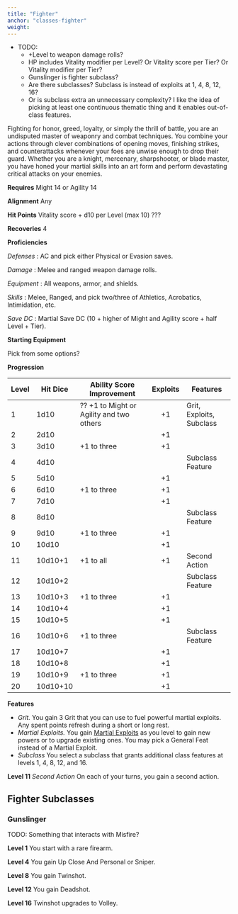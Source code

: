 ```yaml
---
title: "Fighter"
anchor: "classes-fighter"
weight:
---
```


- TODO:
  - +Level to weapon damage rolls?
  - HP includes Vitality modifier per Level? Or Vitality score per Tier? Or Vitality modifier per Tier?
  - Gunslinger is fighter subclass?
  - Are there subclasses? Subclass is instead of exploits at 1, 4, 8, 12, 16?
  - Or is subclass extra an unnecessary complexity? I like the idea of picking at least one continuous thematic thing and it enables out-of-class features.

Fighting for honor, greed, loyalty, or simply the thrill of battle, you are an undisputed master of weaponry and combat techniques. You combine your actions through clever combinations of opening moves, finishing strikes, and counterattacks whenever your foes are unwise enough to drop their guard. Whether you are a knight, mercenary, sharpshooter, or blade master, you have honed your martial skills into an art form and perform devastating critical attacks on your enemies.

**Requires** Might 14 or Agility 14

**Alignment** Any

**Hit Points** Vitality score + d10 per Level (max 10) ???

**Recoveries** 4

**Proficiencies**

*Defenses*
: AC and pick either Physical or Evasion saves.

*Damage*
: Melee and ranged weapon damage rolls.

*Equipment*
: All weapons, armor, and shields.

*Skills*
: Melee, Ranged, and pick two/three of Athletics, Acrobatics, Intimidation, etc.

*Save DC*
: Martial Save DC (10 + higher of Might and Agility score + half Level + Tier).

**Starting Equipment**

Pick from some options?

**Progression**

| Level | Hit Dice | Ability Score Improvement | Exploits | Features |
|-------|----------|---------------------------|:--------:|----------|
| 1     |  1d10    | ?? +1 to Might or Agility and two others | +1       | Grit, Exploits, Subclass |
| 2     |  2d10    |                           | +1       |          |
| 3     |  3d10    | +1 to three               | +1       |          |
| 4     |  4d10    |                           |          | Subclass Feature |
| 5     |  5d10    |                           | +1       |          |
| 6     |  6d10    | +1 to three               | +1       |          |
| 7     |  7d10    |                           | +1       |          |
| 8     |  8d10    |                           |          | Subclass Feature |
| 9     |  9d10    | +1 to three               | +1       |          |
| 10    | 10d10    |                           | +1       |          |
| 11    | 10d10+1  | +1 to all                 | +1       | Second Action |
| 12    | 10d10+2  |                           |          | Subclass Feature |
| 13    | 10d10+3  | +1 to three               | +1       |          |
| 14    | 10d10+4  |                           | +1       |          |
| 15    | 10d10+5  |                           | +1       |          |
| 16    | 10d10+6  | +1 to three               |          | Subclass Feature |
| 17    | 10d10+7  |                           | +1       |          |
| 18    | 10d10+8  |                           | +1       |          |
| 19    | 10d10+9  | +1 to three               | +1       |          |
| 20    | 10d10+10 |                           | +1       |          |

**Features**

  - *Grit.* You gain 3 Grit that you can use to fuel powerful martial exploits. Any spent points refresh during a short or long rest.
  - *Martial Exploits.* You gain [Martial Exploits](#powers-martial-exploits) as you level to gain new powers or to upgrade existing ones. You may pick a General Feat instead of a Martial Exploit.
  - *Subclass* You select a subclass that grants additional class features at levels 1, 4, 8, 12, and 16.

**Level 11** *Second Action* On each of your turns, you gain a second action.

## Fighter Subclasses

### Gunslinger

TODO: Something that interacts with Misfire?

**Level 1** You start with a rare firearm.

**Level 4** You gain Up Close And Personal or Sniper.

**Level 8** You gain Twinshot.

**Level 12** You gain Deadshot.

**Level 16** Twinshot upgrades to Volley.
